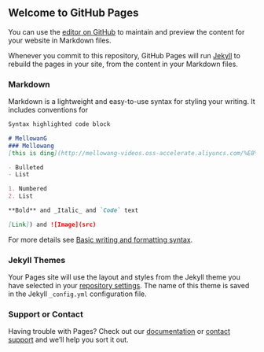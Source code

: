 ## Welcome to GitHub Pages

You can use the [editor on GitHub](https://github.com/Mellowang0912/WXQ/edit/gh-pages/index.md) to maintain and preview the content for your website in Markdown files.

Whenever you commit to this repository, GitHub Pages will run [Jekyll](https://jekyllrb.com/) to rebuild the pages in your site, from the content in your Markdown files.

### Markdown

Markdown is a lightweight and easy-to-use syntax for styling your writing. It includes conventions for

```markdown
Syntax highlighted code block

# MellowanG
### Mellowang
[this is ding](http://mellowang-videos.oss-accelerate.aliyuncs.com/%E8%A7%86%E9%A2%91/%E5%B1%B1%E9%A0%82%E9%BB%91%E6%AF%92%E8%9B%87.mp4?OSSAccessKeyId=LTAI5tSoG4WWvqfvZeDDZz7k&Expires=1646485052&Signature=SUcSgt6P55vL%2Bz41yzVV2KkEsMQ%3D).

- Bulleted
- List

1. Numbered
2. List

**Bold** and _Italic_ and `Code` text

[Link]) and ![Image](src)
```

For more details see [Basic writing and formatting syntax](https://docs.github.com/en/github/writing-on-github/getting-started-with-writing-and-formatting-on-github/basic-writing-and-formatting-syntax).

### Jekyll Themes

Your Pages site will use the layout and styles from the Jekyll theme you have selected in your [repository settings](http://mellowang-videos.oss-accelerate.aliyuncs.com/%E8%A7%86%E9%A2%91/%E5%B1%B1%E9%A0%82%E9%BB%91%E6%AF%92%E8%9B%87.mp4?OSSAccessKeyId=LTAI5tSoG4WWvqfvZeDDZz7k&Expires=1646485052&Signature=SUcSgt6P55vL%2Bz41yzVV2KkEsMQ%3D). The name of this theme is saved in the Jekyll `_config.yml` configuration file.

### Support or Contact

Having trouble with Pages? Check out our [documentation](https://docs.github.com/categories/github-pages-basics/) or [contact support](https://support.github.com/contact) and we’ll help you sort it out.
